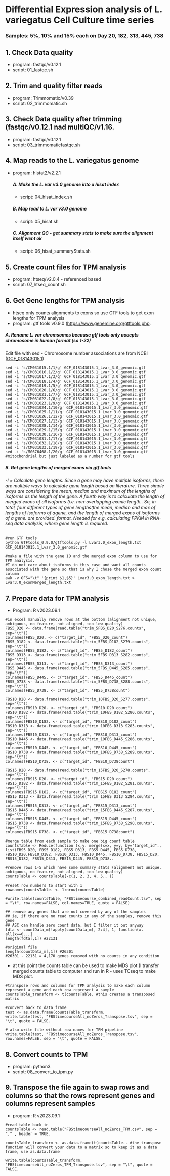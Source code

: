 # Differential Expression analysis of L. variegatus Cell Culture time series
### Samples: 5%, 10% and 15% each on Day 20, 182, 313, 445, 738

## 1. Check Data quality 
- program: fastqc/v0.12.1
- script: 01_fastqc.sh

## 2. Trim and quality filter reads
- program: Trimmomatic/v0.39
- script: 02_trimmomatic.sh

## 3. Check Data quality after trimming (fastqc/v0.12.1 nad multiQC/v1.16.
- program: fastqc/v0.12.1
- script: 03_trimmomaticfastqc.sh

## 4. Map reads to the L. variegatus genome
- program: histat2/v2.2.1
    ##### A. Make the L. var v3.0 genome into a hisat index
    - script: 04_hisat_index.sh

    ##### B. Map read to L. var v3.0 genome 
    - script: 05_hisat.sh

    ##### C. Alignment QC - get summary stats to make sure the alignment itself went ok 
    - script: 06_hisat_summaryStats.sh

## 5. Create count files for TPM analysis
- program: htseq/v2.0.4 - referenced based
- script: 07_htseq_count.sh

## 6. Get Gene lengths for TPM analysis
- htseq only counts alignments to exons so use GTF tools to get exon lengths for TPM analysis
- program: gtf tools v0.9.0 (https://www.genemine.org/gtftools.php.

##### A. Rename L. var chromsomes because gtf tools only accepts chromosome in human format (so 1-22)

Edit file with sed - Chromosome number associations are from NCBI ([GCF_018143015.1](https://www.ncbi.nlm.nih.gov/datasets/genome/GCF_018143015.1/))
    
```
sed -i 's/CM031015.1/1/g' GCF_018143015.1_Lvar_3.0_genomic.gtf
sed -i 's/CM031016.1/2/g' GCF_018143015.1_Lvar_3.0_genomic.gtf
sed -i 's/CM031017.1/3/g' GCF_018143015.1_Lvar_3.0_genomic.gtf
sed -i 's/CM031018.1/4/g' GCF_018143015.1_Lvar_3.0_genomic.gtf
sed -i 's/CM031019.1/5/g' GCF_018143015.1_Lvar_3.0_genomic.gtf
sed -i 's/CM031020.1/6/g' GCF_018143015.1_Lvar_3.0_genomic.gtf
sed -i 's/CM031021.1/7/g' GCF_018143015.1_Lvar_3.0_genomic.gtf
sed -i 's/CM031022.1/8/g' GCF_018143015.1_Lvar_3.0_genomic.gtf
sed -i 's/CM031023.1/9/g' GCF_018143015.1_Lvar_3.0_genomic.gtf
sed -i 's/CM031024.1/10/g' GCF_018143015.1_Lvar_3.0_genomic.gtf
sed -i 's/CM031025.1/11/g' GCF_018143015.1_Lvar_3.0_genomic.gtf
sed -i 's/CM031026.1/12/g' GCF_018143015.1_Lvar_3.0_genomic.gtf
sed -i 's/CM031027.1/13/g' GCF_018143015.1_Lvar_3.0_genomic.gtf
sed -i 's/CM031028.1/14/g' GCF_018143015.1_Lvar_3.0_genomic.gtf
sed -i 's/CM031029.1/15/g' GCF_018143015.1_Lvar_3.0_genomic.gtf
sed -i 's/CM031030.1/16/g' GCF_018143015.1_Lvar_3.0_genomic.gtf
sed -i 's/CM031031.1/17/g' GCF_018143015.1_Lvar_3.0_genomic.gtf
sed -i 's/CM031032.1/18/g' GCF_018143015.1_Lvar_3.0_genomic.gtf
sed -i 's/CM031033.1/19/g' GCF_018143015.1_Lvar_3.0_genomic.gtf
sed -i 's/MG676468.1/20/g' GCF_018143015.1_Lvar_3.0_genomic.gtf #mitochondrial but just labeled as a number for gtf tools
```
##### B. Get gene lengths of merged exons via gtf tools
###### -l = Calculate gene lengths. Since a gene may have multiple isoforms, there are multiple ways to calculate gene length based on literature. Three simple ways are considering the mean, median and maximum of the lengths of isoforms as the length of the gene. A fourth way is to calculate the length of merged exons of all isoforms (i.e. non-overlapping exonic length.. So, in total, four different types of gene lengths(the mean, median and max of lengths of isoforms of agene, and the length of merged exons of isoforms of a gene. are provided. format. Needed for e.g. calculating FPKM in RNA-seq data analysis, where gene length is required.

```
#run GTF tools
python GTFtools_0.9.0/gtftools.py -l Lvar3.0_exon_length.txt GCF_018143015.1_Lvar_3.0_genomic.gtf

#make a file with the gene ID and the merged exon column to use for TPM analysis.
#I do not care about isoforms in this case and want all counts associated with the gene so that is why I chose the merged exon count column
awk -v OFS="\t" '{print $1,$5}' Lvar3.0_exon_length.txt > Lvar3.0_exonMerged_length.txt
```

## 7. Prepare data for TPM analysis
- Program: R v2023.09.1
```{r import and reformat tables}
#in excel manually remove rows at the bottom (alignment not unique, ambiguous, no feature, not aligned, too low quality)
FBS5_D20 <- data.frame(read.table("trim_5FBS_D20_S276.counts", sep="\t"))
colnames(FBS5_D20. <- c("target_id", "FBS5_D20_count")
FBS5_D182 <- data.frame(read.table("trim_5FBS_D182_S279.counts", sep="\t"))
colnames(FBS5_D182. <- c("target_id", "FBS5_D182_count")
FBS5_D313 <- data.frame(read.table("trim_5FBS_D313_S282.counts", sep="\t"))
colnames(FBS5_D313. <- c("target_id", "FBS5_D313_count")
FBS5_D445 <- data.frame(read.table("trim_5FBS_D445_S285.counts", sep="\t"))
colnames(FBS5_D445. <- c("target_id", "FBS5_D445_count")
FBS5_D738 <- data.frame(read.table("trim_5FBS_D738_S288.counts", sep="\t"))
colnames(FBS5_D738. <- c("target_id", "FBS5_D738count")

FBS10_D20 <- data.frame(read.table("trim_10FBS_D20_S277.counts", sep="\t"))
colnames(FBS10_D20. <- c("target_id", "FBS10_D20_count")
FBS10_D182 <- data.frame(read.table("trim_10FBS_D182_S280.counts", sep="\t"))
colnames(FBS10_D182. <- c("target_id", "FBS10_D182_count")
FBS10_D313 <- data.frame(read.table("trim_10FBS_D313_S283.counts", sep="\t"))
colnames(FBS10_D313. <- c("target_id", "FBS10_D313_count")
FBS10_D445 <- data.frame(read.table("trim_10FBS_D445_S286.counts", sep="\t"))
colnames(FBS10_D445. <- c("target_id", "FBS10_D445_count")
FBS10_D738 <- data.frame(read.table("trim_10FBS_D738_S289.counts", sep="\t"))
colnames(FBS10_D738. <- c("target_id", "FBS10_D738count")

FBS15_D20 <- data.frame(read.table("trim_15FBS_D20_S278.counts", sep="\t"))
colnames(FBS15_D20. <- c("target_id", "FBS15_D20_count")
FBS15_D182 <- data.frame(read.table("trim_15FBS_D182_S281.counts", sep="\t"))
colnames(FBS15_D182. <- c("target_id", "FBS15_D182_count")
FBS15_D313 <- data.frame(read.table("trim_15FBS_D313_S284.counts", sep="\t"))
colnames(FBS15_D313. <- c("target_id", "FBS15_D313_count")
FBS15_D445 <- data.frame(read.table("trim_15FBS_D445_S287.counts", sep="\t"))
colnames(FBS15_D445. <- c("target_id", "FBS15_D445_count")
FBS15_D738 <- data.frame(read.table("trim_15FBS_D738_S290.counts", sep="\t"))
colnames(FBS15_D738. <- c("target_id", "FBS15_D738count")
```

```{r merge tables}
#merge table from each sample to make one big count table
countsTable <- Reduce(function (x,y. merge(x=x, y=y, by="target_id"., list(FBS5_D20, FBS5_D182, FBS5_D313, FBS5_D445, FBS5_D738, FBS10_D20,FBS10_D182, FBS10_D313, FBS10_D445, FBS10_D738, FBS15_D20, FBS15_D182, FBS15_D313, FBS15_D445, FBS15_D738..

#remove rows 1-5 which have some summary stats (alignment not unique, ambiguous, no feature, not aligned, too low quality)
countsTable <- countsTable[-c(1, 2, 3, 4, 5., )]

#reset row numbers to start with 1
rownames(countsTable. <- 1:nrow(countsTable)

#write.table(countsTable, "FBStimecourse_combined_readCount.tsv", sep = "\t", row.names=FALSE, col.names=TRUE, quote = FALSE)
```

```{r }
## remove any genes that are not covered by any of the samples
## ie, if there are no read counts in any of the samples, remove this gene
## ASC can handle zero count data, but I filter it out anyway
fdta <- countData_m[!apply(countData_m[, 2:4], 1, function(x. all(x==0..,]
length(fdta[,1]) #22131

#original file
length(countData_m[,1]) #26301
#26301 - 22131 = 4,170 genes removed with no counts in any condition
```

- at this point the counts table can be used to make MDS plot (I transfer merged counts table to computer and run in R - uses TCseq to make MDS plot.

```{r }
#transpose rows and columns for TPM analysis to make each column represent a gene and each row represent a sample
countsTable_transform <- t(countsTable. #this creates a transposed matrix

#convert back to data frame
test <- as.data.frame(countsTable_transform.
write.table(test, "FBStimecourseAll_noZeros_Transpose.tsv", sep = "\t", quote = FALSE.

# also write file without row names for TPM pipeline
write.table(test, "FBStimecourseAll_noZeros_Transpose.tsv", row.names=FALSE, sep = "\t", quote = FALSE.
```

## 8. Convert counts to TPM
- program: python3
- script: 08_convert_to_tpm.py

## 9. Transpose the file again to swap rows and columns so that the rows represent genes and columns represent samples
- program: R v2023.09.1
```{r }
#read table back in
countsTable <- read.table("FBStimecourseAll_noZeros_TPM.csv", sep = "," , header = TRUE.

countsTable_transform <- as.data.frame(t(countsTable.. #the transpose function will convert your data to a matrix so to keep it as a data frame, use as.data.frame

write.table(countsTable_transform, "FBStimecourseAll_noZeros_TPM_Transpose.tsv", sep = "\t", quote = FALSE.
```
